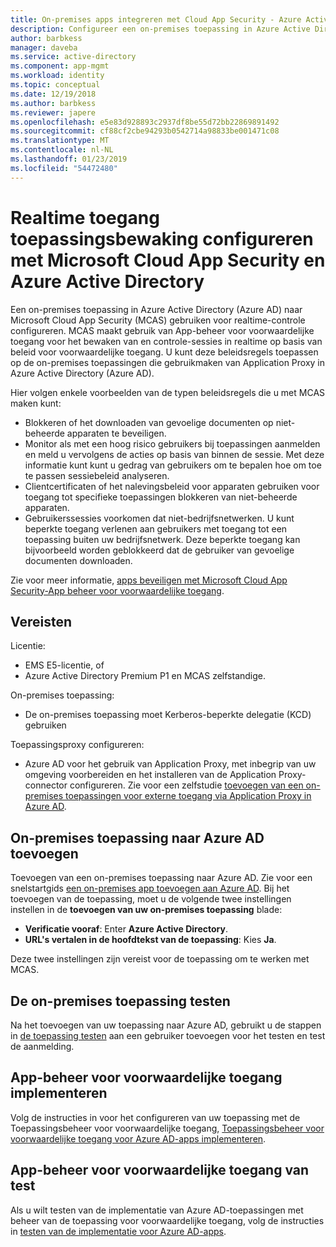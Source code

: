 ```yaml
---
title: On-premises apps integreren met Cloud App Security - Azure Active Directory | Microsoft Docs
description: Configureer een on-premises toepassing in Azure Active Directory om te werken met Microsoft Cloud App Security (MCAS). De MCAS voorwaardelijke toegang tot App-beheer gebruiken voor het bewaken van en controle-sessies in realtime op basis van beleid voor voorwaardelijke toegang. U kunt deze beleidsregels toepassen op de on-premises toepassingen die gebruikmaken van Application Proxy in Azure Active Directory (Azure AD).
author: barbkess
manager: daveba
ms.service: active-directory
ms.component: app-mgmt
ms.workload: identity
ms.topic: conceptual
ms.date: 12/19/2018
ms.author: barbkess
ms.reviewer: japere
ms.openlocfilehash: e5e83d928893c2937df8be55d72bb22869891492
ms.sourcegitcommit: cf88cf2cbe94293b0542714a98833be001471c08
ms.translationtype: MT
ms.contentlocale: nl-NL
ms.lasthandoff: 01/23/2019
ms.locfileid: "54472480"
---
```

# <a name="configure-real-time-application-access-monitoring-with-microsoft-cloud-app-security-and-azure-active-directory"></a>Realtime toegang toepassingsbewaking configureren met Microsoft Cloud App Security en Azure Active Directory
Een on-premises toepassing in Azure Active Directory (Azure AD) naar Microsoft Cloud App Security (MCAS) gebruiken voor realtime-controle configureren. MCAS maakt gebruik van App-beheer voor voorwaardelijke toegang voor het bewaken van en controle-sessies in realtime op basis van beleid voor voorwaardelijke toegang. U kunt deze beleidsregels toepassen op de on-premises toepassingen die gebruikmaken van Application Proxy in Azure Active Directory (Azure AD).

Hier volgen enkele voorbeelden van de typen beleidsregels die u met MCAS maken kunt:

- Blokkeren of het downloaden van gevoelige documenten op niet-beheerde apparaten te beveiligen.
- Monitor als met een hoog risico gebruikers bij toepassingen aanmelden en meld u vervolgens de acties op basis van binnen de sessie. Met deze informatie kunt kunt u gedrag van gebruikers om te bepalen hoe om toe te passen sessiebeleid analyseren.
- Clientcertificaten of het nalevingsbeleid voor apparaten gebruiken voor toegang tot specifieke toepassingen blokkeren van niet-beheerde apparaten.
- Gebruikerssessies voorkomen dat niet-bedrijfsnetwerken. U kunt beperkte toegang verlenen aan gebruikers met toegang tot een toepassing buiten uw bedrijfsnetwerk. Deze beperkte toegang kan bijvoorbeeld worden geblokkeerd dat de gebruiker van gevoelige documenten downloaden.

Zie voor meer informatie, [apps beveiligen met Microsoft Cloud App Security-App beheer voor voorwaardelijke toegang](/cloud-app-security/proxy-intro-aad).

## <a name="requirements"></a>Vereisten

Licentie:

- EMS E5-licentie, of 
- Azure Active Directory Premium P1 en MCAS zelfstandige.

On-premises toepassing:

- De on-premises toepassing moet Kerberos-beperkte delegatie (KCD) gebruiken

Toepassingsproxy configureren:

- Azure AD voor het gebruik van Application Proxy, met inbegrip van uw omgeving voorbereiden en het installeren van de Application Proxy-connector configureren. Zie voor een zelfstudie [toevoegen van een on-premises toepassingen voor externe toegang via Application Proxy in Azure AD](application-proxy-add-on-premises-application.md). 

## <a name="add-on-premises-application-to-azure-ad"></a>On-premises toepassing naar Azure AD toevoegen

Toevoegen van een on-premises toepassing naar Azure AD. Zie voor een snelstartgids [een on-premises app toevoegen aan Azure AD](application-proxy-add-on-premises-application.md#add-an-on-premises-app-to-azure-ad). Bij het toevoegen van de toepassing, moet u de volgende twee instellingen instellen in de **toevoegen van uw on-premises toepassing** blade:

- **Verificatie vooraf**: Enter **Azure Active Directory**.
- **URL's vertalen in de hoofdtekst van de toepassing**: Kies **Ja**.

Deze twee instellingen zijn vereist voor de toepassing om te werken met MCAS.

## <a name="test-the-on-premises-application"></a>De on-premises toepassing testen

Na het toevoegen van uw toepassing naar Azure AD, gebruikt u de stappen in [de toepassing testen](application-proxy-add-on-premises-application.md#test-the-application) aan een gebruiker toevoegen voor het testen en test de aanmelding. 

## <a name="deploy-conditional-access-app-control"></a>App-beheer voor voorwaardelijke toegang implementeren

Volg de instructies in voor het configureren van uw toepassing met de Toepassingsbeheer voor voorwaardelijke toegang, [Toepassingsbeheer voor voorwaardelijke toegang voor Azure AD-apps implementeren](/cloud-app-security/proxy-deployment-aad).


## <a name="test-conditional-access-app-control"></a>App-beheer voor voorwaardelijke toegang van test

Als u wilt testen van de implementatie van Azure AD-toepassingen met beheer van de toepassing voor voorwaardelijke toegang, volg de instructies in [testen van de implementatie voor Azure AD-apps](/cloud-app-security/proxy-deployment-aad).





